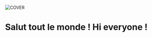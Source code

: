 ![COVER](https://github.com/FlorentBouysse/main/img/devcode.png)

# Salut tout le monde ! Hi everyone !